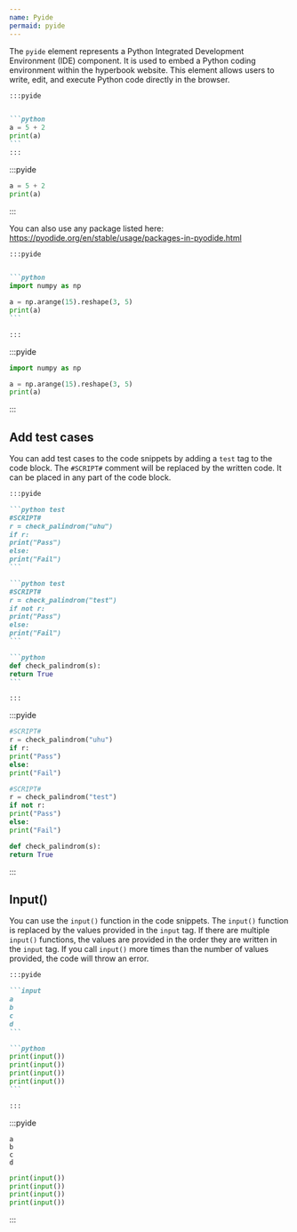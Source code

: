 ```yaml
---
name: Pyide
permaid: pyide
---
```


The `pyide` element represents a Python Integrated Development Environment (IDE) component.
It is used to embed a Python coding environment within the hyperbook website.
This element allows users to write, edit, and execute Python code directly in the browser.

````md
:::pyide


```python
a = 5 + 2
print(a)
```
:::


````

:::pyide


```python
a = 5 + 2
print(a)
```

:::

You can also use any package listed here: https://pyodide.org/en/stable/usage/packages-in-pyodide.html

````md
:::pyide


```python
import numpy as np

a = np.arange(15).reshape(3, 5)
print(a)
```

:::
````

:::pyide


```python
import numpy as np

a = np.arange(15).reshape(3, 5)
print(a)
```

:::

## Add test cases

You can add test cases to the code snippets by adding a `test` tag to the code block. The `#SCRIPT#` comment will be replaced by the written code. It can be placed in any part of the code block.

````md
:::pyide

```python test
#SCRIPT#
r = check_palindrom("uhu")
if r:
print("Pass")
else:
print("Fail")
```

```python test
#SCRIPT#
r = check_palindrom("test")
if not r:
print("Pass")
else:
print("Fail")
```

```python
def check_palindrom(s):
return True
```

:::

````

:::pyide

```python test
#SCRIPT#
r = check_palindrom("uhu")
if r:
print("Pass")
else:
print("Fail")
```

```python test
#SCRIPT#
r = check_palindrom("test")
if not r:
print("Pass")
else:
print("Fail")
```

```python
def check_palindrom(s):
return True
```

:::

## Input()

You can use the `input()` function in the code snippets. The `input()` function is replaced by the values provided in the `input` tag.
If there are multiple `input()` functions, the values are provided in the order they are written in the `input` tag.
If you call `input()` more times than the number of values provided, the code will throw an error.

````md
:::pyide

```input
a
b
c
d
```

```python
print(input())
print(input())
print(input())
print(input())
```

:::
````

:::pyide

```input
a
b
c
d
```

```python
print(input())
print(input())
print(input())
print(input())
```

:::